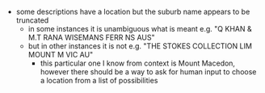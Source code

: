 - some descriptions have a location but the suburb name appears to be truncated
  - in some instances it is unambiguous what is meant e.g. "Q KHAN & M.T RANA WISEMANS FERR NS AUS"
  - but in other instances it is not e.g. "THE STOKES COLLECTION LIM MOUNT M VIC AU"
    - this particular one I know from context is Mount Macedon, however there should be a way to ask for human input to choose a location from a list of possibilities